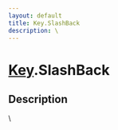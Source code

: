 ```yaml
---
layout: default
title: Key.SlashBack
description: \
---
```

# [Key]({{site.url}}/Pages/Reference/Key.html).SlashBack

## Description
\

